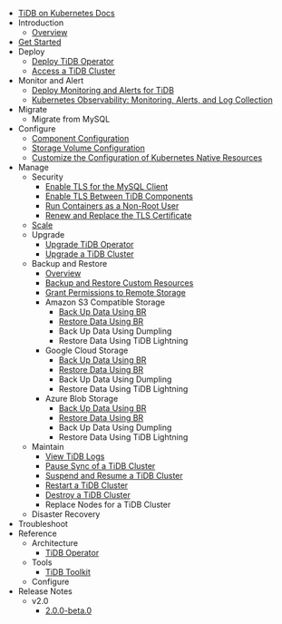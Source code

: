 <!-- markdownlint-disable MD007 -->
<!-- markdownlint-disable MD041 -->

- [TiDB on Kubernetes Docs](https://docs.pingcap.com/tidb-in-kubernetes/dev)
- Introduction
  - [Overview](tidb-operator-overview.md)
- [Get Started](get-started.md)
- Deploy
    - [Deploy TiDB Operator](deploy-tidb-operator.md)
    - [Access a TiDB Cluster](access-tidb.md)
- Monitor and Alert
  - [Deploy Monitoring and Alerts for TiDB](monitor-a-tidb-cluster.md)
  - [Kubernetes Observability: Monitoring, Alerts, and Log Collection](kubernetes-observability.md)
- Migrate
    - Migrate from MySQL
- Configure
  - [Component Configuration](component-configuration.md)
  - [Storage Volume Configuration](volume-configuration.md)
  - [Customize the Configuration of Kubernetes Native Resources](overlay.md)
- Manage
    - Security
      - [Enable TLS for the MySQL Client](enable-tls-for-mysql-client.md)
      - [Enable TLS Between TiDB Components](enable-tls-between-components.md)
      - [Run Containers as a Non-Root User](containers-run-as-non-root-user.md)
      - [Renew and Replace the TLS Certificate](renew-tls-certificate.md)
    - [Scale](scale-a-tidb-cluster.md)
    - Upgrade
      - [Upgrade TiDB Operator](upgrade-tidb-operator.md)
      - [Upgrade a TiDB Cluster](upgrade-a-tidb-cluster.md)
    - Backup and Restore
      - [Overview](backup-restore-overview.md)
      - [Backup and Restore Custom Resources](backup-restore-cr.md)
      - [Grant Permissions to Remote Storage](grant-permissions-to-remote-storage.md)
      - Amazon S3 Compatible Storage
        - [Back Up Data Using BR](backup-to-aws-s3-using-br.md)
        - [Restore Data Using BR](restore-from-aws-s3-using-br.md)
        - Back Up Data Using Dumpling
        - Restore Data Using TiDB Lightning
      - Google Cloud Storage
        - [Back Up Data Using BR](backup-to-gcs-using-br.md)
        - [Restore Data Using BR](restore-from-gcs-using-br.md)
        - Back Up Data Using Dumpling
        - Restore Data Using TiDB Lightning
      - Azure Blob Storage
        - [Back Up Data Using BR](backup-to-azblob-using-br.md)
        - [Restore Data Using BR](restore-from-azblob-using-br.md)
        - Back Up Data Using Dumpling
        - Restore Data Using TiDB Lightning
    - Maintain
        - [View TiDB Logs](view-logs.md)
        - [Pause Sync of a TiDB Cluster](pause-sync-of-tidb-cluster.md)
        - [Suspend and Resume a TiDB Cluster](suspend-tidb-cluster.md)
        - [Restart a TiDB Cluster](restart-a-tidb-cluster.md)
        - [Destroy a TiDB Cluster](destroy-a-tidb-cluster.md)
        - Replace Nodes for a TiDB Cluster
    - Disaster Recovery
- Troubleshoot
- Reference
    - Architecture
      - [TiDB Operator](architecture.md)
    - Tools
        - [TiDB Toolkit](tidb-toolkit.md)
    - Configure
- Release Notes
  - v2.0
    - [2.0.0-beta.0](releases/release-2.0.0-beta.0.md)
